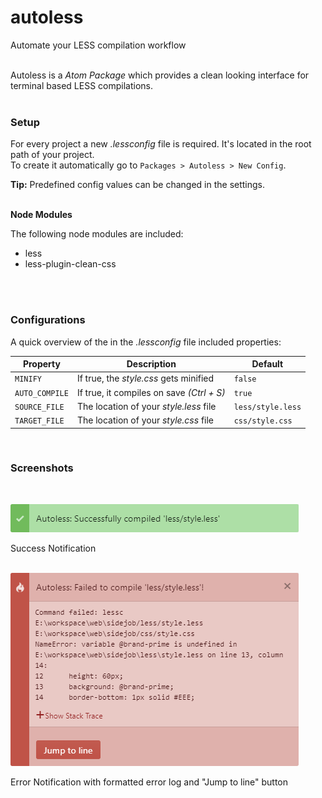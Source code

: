 # autoless
Automate your LESS compilation workflow
<br>
<br>

Autoless is a *Atom Package* which provides a clean looking interface for terminal based LESS compilations.
<br>
<br>

### Setup

For every project a new *.lessconfig* file is required. It's located in the root path
of your project.<br>To create it automatically go to `Packages > Autoless > New Config`.

**Tip:** Predefined config values can be changed in the settings.
<br>
<br>

**Node Modules**

The following node modules are included:
- less
- less-plugin-clean-css
<br>
<br>

### Configurations

A quick overview of the in the *.lessconfig* file included properties:

|Property|Description|Default|
|---|---|---|
|`MINIFY`|If true, the *style.css* gets minified|`false`|
|`AUTO_COMPILE`|If true, it compiles on save *(Ctrl + S)*|`true`|
|`SOURCE_FILE`|The location of your *style.less* file|`less/style.less`|
|`TARGET_FILE`|The location of your *style.css* file|`css/style.css`|

<br>

### Screenshots
<br>

![Sucess Notification](./asset/success.png)

Success Notification
<br>
<br>

![Error Notification](./asset/error.png)

Error Notification with formatted error log and "Jump to line" button

